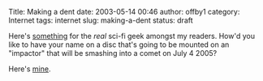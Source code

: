 Title: Making a dent
date: 2003-05-14 00:46
author: offby1
category: Internet
tags: internet
slug: making-a-dent
status: draft

Here's [something](http://deepimpact.jpl.nasa.gov/sendyourname/index.html) for the *real* sci-fi geek amongst my readers. How'd you like to have your name on a disc that's going to be mounted on an "impactor" that will be smashing into a comet on July 4 2005?

Here's [mine](/misc/certificate.html).
